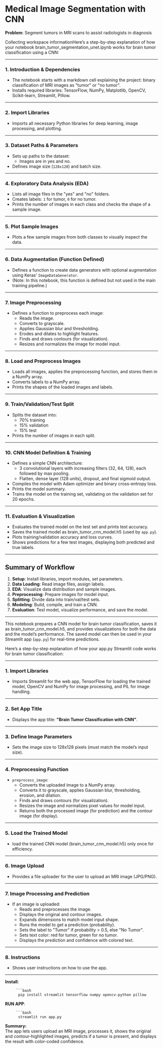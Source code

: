 # Medical Image Segmentation with CNN
**Problem**: Segment tumors in MRI scans to assist radiologists in diagnosis

Collecting workspace informationHere’s a step-by-step explanation of how your notebook brain_tumor_segmentation_unet.ipynb works for brain tumor classification using a CNN:

---

### 1. **Introduction & Dependencies**
- The notebook starts with a markdown cell explaining the project: binary classification of MRI images as "tumor" or "no tumor".
- Installs required libraries: TensorFlow, NumPy, Matplotlib, OpenCV, Scikit-learn, Streamlit, Pillow.

---

### 2. **Import Libraries**
- Imports all necessary Python libraries for deep learning, image processing, and plotting.

---

### 3. **Dataset Paths & Parameters**
- Sets up paths to the dataset:
  - Images are in yes and no.
- Defines image size (`128x128`) and batch size.

---

### 4. **Exploratory Data Analysis (EDA)**
- Lists all image files in the "yes" and "no" folders.
- Creates labels: `1` for tumor, `0` for no tumor.
- Prints the number of images in each class and checks the shape of a sample image.

---

### 5. **Plot Sample Images**
- Plots a few sample images from both classes to visually inspect the data.

---

### 6. **Data Augmentation (Function Defined)**
- Defines a function to create data generators with optional augmentation using Keras’ `ImageDataGenerator`.
- (Note: In this notebook, this function is defined but not used in the main training pipeline.)

---

### 7. **Image Preprocessing**
- Defines a function to preprocess each image:
  - Reads the image.
  - Converts to grayscale.
  - Applies Gaussian blur and thresholding.
  - Erodes and dilates to highlight features.
  - Finds and draws contours (for visualization).
  - Resizes and normalizes the image for model input.

---

### 8. **Load and Preprocess Images**
- Loads all images, applies the preprocessing function, and stores them in a NumPy array.
- Converts labels to a NumPy array.
- Prints the shapes of the loaded images and labels.

---

### 9. **Train/Validation/Test Split**
- Splits the dataset into:
  - 70% training
  - 15% validation
  - 15% test
- Prints the number of images in each split.

---

### 10. **CNN Model Definition & Training**
- Defines a simple CNN architecture:
  - 3 convolutional layers with increasing filters (32, 64, 128), each followed by max pooling.
  - Flatten, dense layer (128 units), dropout, and final sigmoid output.
- Compiles the model with Adam optimizer and binary cross-entropy loss.
- Prints the model summary.
- Trains the model on the training set, validating on the validation set for 20 epochs.

---

### 11. **Evaluation & Visualization**
- Evaluates the trained model on the test set and prints test accuracy.
- Saves the trained model as brain_tumor_cnn_model.h5 (used by `app.py`).
- Plots training/validation accuracy and loss curves.
- Shows predictions for a few test images, displaying both predicted and true labels.

---

## **Summary of Workflow**
1. **Setup**: Install libraries, import modules, set parameters.
2. **Data Loading**: Read image files, assign labels.
3. **EDA**: Visualize data distribution and sample images.
4. **Preprocessing**: Prepare images for model input.
5. **Splitting**: Divide data into train/val/test sets.
6. **Modeling**: Build, compile, and train a CNN.
7. **Evaluation**: Test model, visualize performance, and save the model.

---
This notebook prepares a CNN model for brain tumor classification, saves it as brain_tumor_cnn_model.h5, and provides visualizations for both the data and the model’s performance. The saved model can then be used in your Streamlit app (`app.py`) for real-time predictions.



Here’s a step-by-step explanation of how your app.py Streamlit code works for brain tumor classification:

---

### 1. **Import Libraries**
- Imports Streamlit for the web app, TensorFlow for loading the trained model, OpenCV and NumPy for image processing, and PIL for image handling.
         
---

### 2. **Set App Title**
- Displays the app title: **"Brain Tumor Classification with CNN"**.

---

### 3. **Define Image Parameters**
- Sets the image size to 128x128 pixels (must match the model’s input size).

---

### 4. **Preprocessing Function**
- `preprocess_image`:
  - Converts the uploaded image to a NumPy array.
  - Converts it to grayscale, applies Gaussian blur, thresholding, erosion, and dilation.
  - Finds and draws contours (for visualization).
  - Resizes the image and normalizes pixel values for model input.
  - Returns both the processed image (for prediction) and the contour image (for display).

---

### 5. **Load the Trained Model**
- load the trained CNN model (brain_tumor_cnn_model.h5) only once for efficiency.

---

### 6. **Image Upload**
- Provides a file uploader for the user to upload an MRI image (JPG/PNG).

---

### 7. **Image Processing and Prediction**
- If an image is uploaded:
  - Reads and preprocesses the image.
  - Displays the original and contour images.
  - Expands dimensions to match model input shape.
  - Runs the model to get a prediction (probability).
  - Sets the label to "Tumor" if probability > 0.5, else "No Tumor".
  - Sets text color: red for tumor, green for no tumor.
  - Displays the prediction and confidence with colored text.

---

### 8. **Instructions**
- Shows user instructions on how to use the app.

---

**Install**:  
        
         ```bash
          pip install streamlit tensorflow numpy opencv-python pillow


**RUN APP**: 
        
         ```bash
          streamlit run app.py

**Summary:**  
The app lets users upload an MRI image, processes it, shows the original and contour-highlighted images, predicts if a tumor is present, and displays the result with color-coded confidence.




